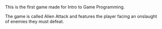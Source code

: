 This is the first game made for Intro to Game Programming. 

The game is called Alien Attack and features the player facing an onslaught of enemies they must defeat.
